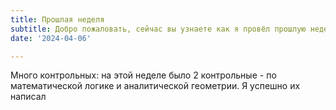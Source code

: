 ```yaml
---
title: Прошлая неделя
subtitle: Добро пожаловать, сейчас вы узнаете как я провёл прошлую неделю
date: '2024-04-06'

---
```





    

    

Много контрольных:
на этой неделе было 2 контрольные - по математической логике и аналитической геометрии. Я успешно их написал






